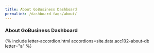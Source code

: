 ```yaml
---
title: About GoBusiness Dashboard
permalink: /dashboard-faqs/about/
---
```


### About GoBusiness Dashboard

{% include letter-accordion.html accordions=site.data.acc102-about-db letter="a" %}
